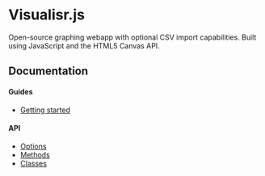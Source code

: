 # Visualisr.js
Open-source graphing webapp with optional CSV import capabilities. Built using JavaScript and the HTML5 Canvas API.

## Documentation

#### Guides

- [Getting started](https://github.com/segwin/Visualisr.js/blob/master/docs/Guide-Getting-Started.md)

#### API

- [Options](https://github.com/segwin/Visualisr.js/blob/master/docs/API-Options.md)
- [Methods](https://github.com/segwin/Visualisr.js/blob/master/docs/API-Methods.md)
- [Classes](https://github.com/segwin/Visualisr.js/blob/master/docs/API-Classes.md)
